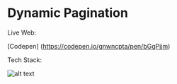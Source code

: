 # Dynamic Pagination

Live Web:

[Codepen] (https://codepen.io/gnwncpta/pen/bGgPjjm)

Tech Stack:

![alt text](https://i.imgur.com/nYUwci7.jpg "JavaScript") 
